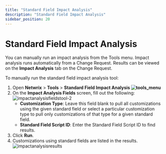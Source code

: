 ```yaml
---
title: "Standard Field Impact Analysis"
description: "Standard Field Impact Analysis"
sidebar_position: 20
---
```


# Standard Field Impact Analysis

You can manually run an impact analysis from the Tools menu. Impact analysis runs automatically from
a Change Request. Results can be viewed on the **Impact Analysis** tab on the Change Request.

To manually run the standard field impact analysis tool:

1. Open **Netwrix** > **Tools** > **Standard Field Impact Analysis
   ![tools_menu](/images/platgovnetsuite/tools/tools_menu.webp)**
2. On the **Impact Analysis Fields** screen, fill out the following:
   ![impactanalysisfieldstool-2](/images/platgovnetsuite/tools/impactanalysisfieldstool-2.webp)
    - **Customization Type**: Leave this field blank to pull all customizations using the given
      standard field or select a particular customization type to pull only customizations of that
      type for a given standard field.
    - **Standard Field Script ID**: Enter the Standard Field Script ID to find results.
3. Click **Run**.
4. Customizations using standard fields are listed in the results.
   ![impactanalysisresults](/images/platgovnetsuite/tools/impactanalysisresults.webp)
